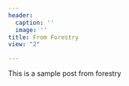 ```yaml
---
header:
  caption: ''
  image: ''
title: From Forestry
view: "2"

---
```

This is a sample post from forestry